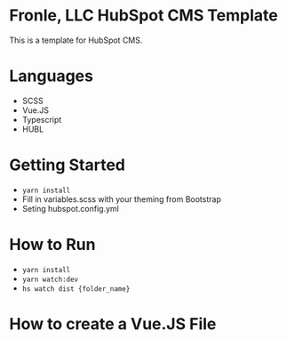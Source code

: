 # Fronle, LLC HubSpot CMS Template

This is a template for HubSpot CMS. 

# Languages
- SCSS
- Vue.JS
- Typescript
- HUBL

# Getting Started
- `yarn install`
- Fill in variables.scss with your theming from Bootstrap
- Seting hubspot.config.yml

# How to Run
- `yarn install`
- `yarn watch:dev`
- `hs watch dist {folder_name}`

# How to create a Vue.JS File
